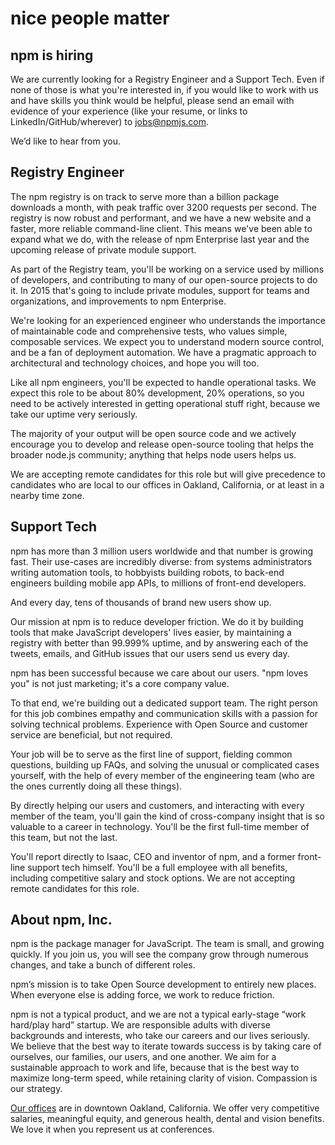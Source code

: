 <hgroup>
  <h1>nice people matter</h1>
  <h2>npm is hiring</h2>
</hgroup>

We are currently looking for a Registry Engineer and a Support Tech. Even if none of those is what you're interested in, if you would like to work with us and have skills you think would be helpful, please send an email with evidence of your experience (like your resume, or links to LinkedIn/GitHub/wherever) to [jobs@npmjs.com](mailto:jobs@npmjs.com).

We’d like to hear from you.

## Registry Engineer

The npm registry is on track to serve more than a billion package downloads a month, with peak traffic over 3200 requests per second. The registry is now robust and performant, and we have a new website and a faster, more reliable command-line client. This means we've been able to expand what we do, with the release of npm Enterprise last year and the upcoming release of private module support.

As part of the Registry team, you'll be working on a service used by millions of developers, and contributing to many of our open-source projects to do it. In 2015 that's going to include private modules, support for teams and organizations, and improvements to npm Enterprise.

We're looking for an experienced engineer who understands the importance of maintainable code and comprehensive tests, who values simple, composable services. We expect you to understand modern source control, and be a fan of deployment automation. We have a pragmatic approach to architectural and technology choices, and hope you will too.

Like all npm engineers, you'll be expected to handle operational tasks. We expect this role to be about 80% development, 20% operations, so you need to be actively interested in getting operational stuff right, because we take our uptime very seriously.

The majority of your output will be open source code and we actively encourage you to develop and release open-source tooling that helps the broader node.js community; anything that helps node users helps us.

We are accepting remote candidates for this role but will give precedence to candidates who are local to our offices in Oakland, California, or at least in a nearby time zone.


## Support Tech

npm has more than 3 million users worldwide and that number is growing fast. Their use-cases are incredibly diverse: from systems administrators writing automation tools, to hobbyists building robots, to back-end engineers building mobile app APIs, to millions of front-end developers.

And every day, tens of thousands of brand new users show up.

Our mission at npm is to reduce developer friction. We do it by building tools that make JavaScript developers' lives easier, by maintaining a registry with better than 99.999% uptime, and by answering each of the tweets, emails, and GitHub issues that our users send us every day.

npm has been successful because we care about our users.  "npm loves you" is not just marketing; it's a core company value.

To that end, we're building out a dedicated support team.  The right person for this job combines empathy and communication skills with a passion for solving technical problems.  Experience with Open Source and customer service are beneficial, but not required.

Your job will be to serve as the first line of support, fielding common questions, building up FAQs, and solving the unusual or complicated cases yourself, with the help of every member of the engineering team (who are the ones currently doing all these things).

By directly helping our users and customers, and interacting with every member of the team, you'll gain the kind of cross-company insight that is so valuable to a career in technology.  You'll be the first full-time member of this team, but not the last.

You'll report directly to Isaac, CEO and inventor of npm, and a former front-line support tech himself.  You'll be a full employee with all benefits, including competitive salary and stock options.  We are not accepting remote candidates for this role.


## About npm, Inc.

npm is the package manager for JavaScript. The team is small, and growing quickly. If you join us, you will see the company grow through numerous changes, and take a bunch of different roles.

npm’s mission is to take Open Source development to entirely new places. When everyone else is adding force, we work to reduce friction.

npm is not a typical product, and we are not a typical early-stage “work hard/play hard” startup. We are responsible adults with diverse backgrounds and interests, who take our careers and our lives seriously. We believe that the best way to iterate towards success is by taking care of ourselves, our families, our users, and one another. We aim for a sustainable approach to work and life, because that is the best way to maximize long-term speed, while retaining clarity of vision. Compassion is our strategy.

[Our offices](https://www.google.com/maps/place/200+Frank+H+Ogawa+Plaza/@37.805544,-122.2720659,17z/data=!3m1!4b1!4m2!3m1!1s0x808f80b1a2db786f:0x4685356d4acb43ef) are in downtown Oakland, California. We offer very competitive salaries, meaningful equity, and generous health, dental and vision benefits. We love it when you represent us at conferences.
